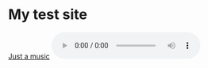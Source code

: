 <h1>My test site</h1>
<a href="https://github.com/tim631/tim631.github.io/raw/main/files/epic_sad_background_music.mp3">Just a music</a>
<audio name="Just a music" src="https://github.com/tim631/tim631.github.io/raw/main/files/epic_sad_background_music.mp3" controls>
<h1>↑NCS↑</h1>

